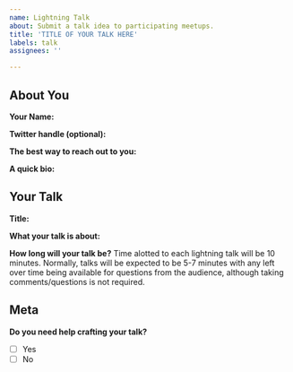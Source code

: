 ```yaml
---
name: Lightning Talk
about: Submit a talk idea to participating meetups.
title: 'TITLE OF YOUR TALK HERE'
labels: talk
assignees: ''

---
```


## About You

**Your Name:**

**Twitter handle (optional):** 

**The best way to reach out to you:**

**A quick bio:**

## Your Talk

**Title:**

**What your talk is about:**

**How long will your talk be?**
Time alotted to each lightning talk will be 10 minutes. Normally, talks will be expected to be 5-7 minutes with any left over time being available for questions from the audience, although taking comments/questions is not required.

## Meta

**Do you need help crafting your talk?**
- [ ] Yes
- [ ] No